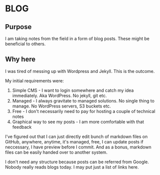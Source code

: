 # BLOG

## Purpose
I am taking notes from the field in a form of blog posts. These might be beneficial to others. 

## Why here
I was tired of messing up with Wordpress and Jekyll. This is the outcome.

My initial requirements were:
1. Simple CMS - I want to login somewhere and catch my idea immediately. Aka WordPress. No jekyll, git etc.
2. Managed - I always gravitate to managed solutions. No single thing to manage. No WordPress servers, S3 buckets etc.
3. Free - I don't necessarily need to pay for hosting a couple of technical notes
4. Graphical way to see my posts - I am more comfortable with that feedback

I've figured out that I can just directly edit bunch of markdown files on GitHub, anywhere, anytime, it's managed, free, I can update posts if neccessary, I have preview before I commit. And as a bonus, markdown files can be easily handed over to another system.

I don't need any structure because posts can be referred from Google. Nobody really reads blogs today. I may put just a list of links here. 



